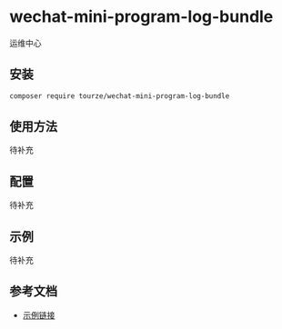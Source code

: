 # wechat-mini-program-log-bundle

运维中心

## 安装

```bash
composer require tourze/wechat-mini-program-log-bundle
```

## 使用方法

待补充

## 配置

待补充

## 示例

待补充

## 参考文档

- [示例链接](https://example.com)

